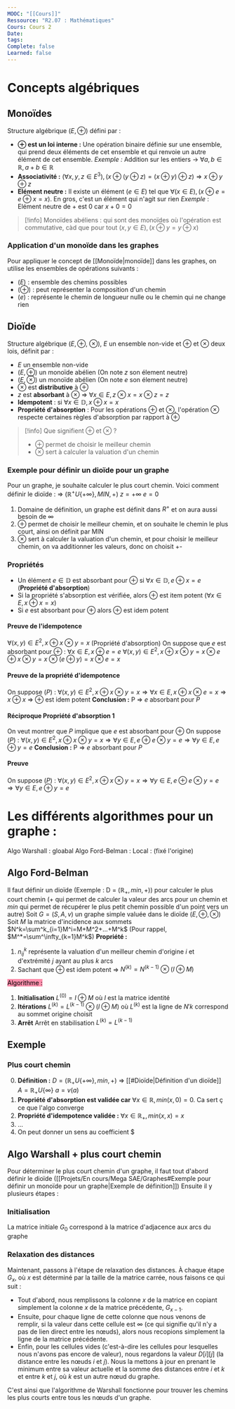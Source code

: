 ```yaml
---
MOOC: "[[Cours]]"
Ressource: "R2.07 : Mathématiques"
Cours: Cours 2
Date: 
tags: 
Complete: false
Learned: false
---
```

# Concepts algébriques
## Monoïdes
Structure algébrique $(E,\oplus)$ défini par :
- **$\oplus$ est un loi interne :** Une opération binaire définie sur une ensemble, qui prend deux éléments de cet ensemble et qui renvoie un autre élément de cet ensemble.    *Exemple :* Addition sur les entiers → $\forall a,b\in\mathbb{R}, a+b\in\mathbb{R}$
- **Associativité :** $(\forall x, y, z\in E^3), (x\oplus(y\oplus z)=(x\oplus y)\oplus z) ⇒ x\oplus y\oplus z$
- **Elément neutre :** Il existe un élément $(e\in E)$ tel que  $\forall(x\in E),(x\oplus e=e \oplus x=x)$. En gros, c'est un élément qui n'agit sur rien
  *Exemple* : Elément neutre de + est 0 car $x+0=0$

>[!info]
>Monoïdes abéliens : qui sont des monoïdes où l'opération est commutative, càd que pour tout $(x,y\in E),(x\oplus y=y \oplus x)$

### Application d'un monoïde dans les graphes
Pour appliquer le concept de [[Monoïde|monoïde]] dans les graphes, on utilise les ensembles de opérations suivants :
- $(E)$ : ensemble des chemins possibles
- $(\oplus)$ : peut représenter la composition d'un chemin
- $(e)$ : représente le chemin de longueur nulle ou le chemin qui ne change rien
## Dioïde
Structure algébrique $(E, \oplus$, $\otimes$), $E$ un ensemble non-vide et $\oplus$ et $\otimes$ deux lois, définit par :
- $E$ un ensemble non-vide
- $(E,\oplus)$ un monoïde abélien (On note $z$ son élement neutre)
- $(E,\otimes$) un monoïde abélien (On note $e$ son élement neutre)
- $\otimes$ est **distributive** à $\oplus$
- $z$ est **absorbant** à $\otimes$ ⇒ $\forall x\in E, z\otimes x=x\otimes z=z$
- **Idempotent** : si $\forall x\in\mathbb{D},x\oplus x=x$
- **Propriété d'absorption** : Pour les opérations $\oplus$ et $\otimes$, l'opération $\otimes$ respecte certaines règles d'absorption par rapport à $\oplus$

>[!info] Que signifient $\oplus$ et $\otimes$ ?
>- $\oplus$ permet de choisir le meilleur chemin
>- $\otimes$ sert à calculer la valuation d'un chemin

### Exemple pour définir un dioïde pour un graphe
Pour un graphe, je souhaite calculer le plus court chemin. Voici comment définir le dioïde :
⇒ $(\mathbb{R}^+U\{+\infty\},MIN,+$)
$z=+\infty$
$e=0$
1. Domaine de définition, un graphe est définit dans $R^+$ et on aura aussi besoin de $\infty$
2. $\oplus$ permet de choisir le meilleur chemin, et on souhaite le chemin le plus court, ainsi on définit par MIN
3. $\otimes$ sert à calculer la valuation d'un chemin, et pour choisir le meilleur chemin, on va additionner les valeurs, donc on choisit +-
### Propriétés
- Un élément $e\in\mathbb{D}$ est absorbant pour $\oplus$ si $\forall x\in \mathbb{D},e\oplus x=e$ (**Propriété d'absorption**)
- Si la propriété s'absorption est vérifiée, alors $\oplus$ est item potent ($\forall x\in E, x\oplus x = x$)
- Si $e$ est absorbant pour $\oplus$ alors $\oplus$ est idem potent

#### Preuve de l'idempotence
$\forall(x,y)\in E^2,x\oplus x\otimes y=x$ (Propriété d'absorption)
On suppose que $e$ est absorbant pour $\oplus$ : $\forall x\in E, x\oplus e=e$ 
   $\forall(x,y)\in E^2, x\oplus x \otimes y = x\otimes e\oplus x \otimes y=x\otimes(e\oplus y)=x\otimes e=x$

#### Preuve de la propriété d'idempotence
On suppose ($P$) : $\forall(x,y)\in E^2, x\oplus x\otimes y=x ⇒ \forall x\in E, x\oplus x\otimes e=x ⇒ x\oplus x$ ⇒ $\oplus$ est idem potent
**Conclusion :** P ⇒ $e$ absorbant pour $P$

#### Réciproque Propriété d'absorption 1
On veut montrer que $P$ implique que $e$ est absorbant pour $\oplus$
On suppose ($P$) : $\forall(x,y)\in E^2, x\oplus x\otimes y=x ⇒ \forall y\in E, e\oplus e\otimes y=e ⇒ \forall y\in E, e\oplus y=e$
**Conclusion :** P ⇒ $e$ absorbant pour $P$

#### Preuve
On suppose ($P$) : $\forall(x,y)\in E^2, x\oplus x\otimes y=x ⇒ \forall y\in E, e\oplus e\otimes y=e ⇒ \forall y\in E, e\oplus y=e$

# Les différents algorithmes pour un graphe :
Algo Warshall : gloabal
Algo Ford-Belman : Local : (fixé l'origine)

## Algo Ford-Belman
Il faut définir un dioïde (Exemple : D = $(\mathbb{R}_+, min, +$)) pour calculer le plus court chemin ($+$ qui permet de calculer la valeur des arcs pour un chemin et $min$ qui permet de récupérer le plus petit chemin possible d'un point  vers un autre)
Soit $G=(S,A,v)$ un graphe simple valuée dans le dioïde $(E, \oplus, \otimes)$
Soit $M$ la matrice d'incidence aux sommets
$N^k=\sum^k_{i=1}M^i=M+M^2+...+M^k$ (Pour rappel, $M^*=\sum^\infty_{k=1}M^k$)
**Propriété :** 
1. $n_{ij}^k$ représente la valuation d'un meilleur chemin d'origine $i$ et d'extrémité $j$ ayant au plus $k$ arcs
2. Sachant que $\oplus$ est idem potent ⇒ $N^{(k)}=N^{(k-1)}\otimes(I\oplus M)$ 

<mark style="background: #FF5582A6;">Algorithme :</mark>
1. **Initialisation**
   $L^{(0)}=I\oplus M$ où $I$ est la matrice identité
2. **Itérations**
   $L^{(k)}=L^{(k-1)}\otimes(I\oplus M)$ où $L^{(k)}$ est la ligne de $N{'k}$ correspond au sommet origine choisit
3. **Arrêt**
   Arrêt en stabilisation $L^{(k)}=L^{(k-1)}$ 

## Exemple
### Plus court chemin
0. **Définition :**
   $D=(\mathbb{R}_+U\{+\infty\}, min, +)$ ⇒ [[#Dioïde|Définition d'un dioïde]]
   $A=\mathbb{R}_+U\{\infty\}$
   $a=v(a)$
1. **Propriété d'absorption est validée car** $\forall x\in\mathbb{R}, min(x,0)=0$. Ca sert ç ce que l'algo converge
2. **Propriété d'idempotence validée :** $\forall x\in\mathbb{R}_+, min(x,x)=x$
3. ...
4. On peut donner un sens au coefficient $



## Algo Warshall + plus court chemin
Pour déterminer le plus court chemin d'un graphe, il faut tout d'abord définir le dioïde ([[Projets/En cours/Mega SAE/Graphes#Exemple pour définir un monoïde pour un graphe|Exemple de définition]]) 
Ensuite il y plusieurs étapes :
### Initialisation
La matrice initiale $G_0$ correspond à la matrice d'adjacence aux arcs du graphe

 ### Relaxation des distances
Maintenant, passons à l'étape de relaxation des distances. À chaque étape $G_x$, où $x$ est déterminé par la taille de la matrice carrée, nous faisons ce qui suit :

- Tout d'abord, nous remplissons la colonne $x$ de la matrice en copiant simplement la colonne $x$ de la matrice précédente, $G_{x-1}$.
- Ensuite, pour chaque ligne de cette colonne que nous venons de remplir, si la valeur dans cette cellule est $\infty$ (ce qui signifie qu'il n'y a pas de lien direct entre les nœuds), alors nous recopions simplement la ligne de la matrice précédente.
- Enfin, pour les cellules vides (c'est-à-dire les cellules pour lesquelles nous n'avons pas encore de valeur), nous regardons la valeur $D[i][j]$ (la distance entre les nœuds $i$ et $j$). Nous la mettons à jour en prenant le minimum entre sa valeur actuelle et la somme des distances entre $i$ et $k$ et entre $k$ et $j$, où $k$ est un autre nœud du graphe.

C'est ainsi que l'algorithme de Warshall fonctionne pour trouver les chemins les plus courts entre tous les nœuds d'un graphe.


